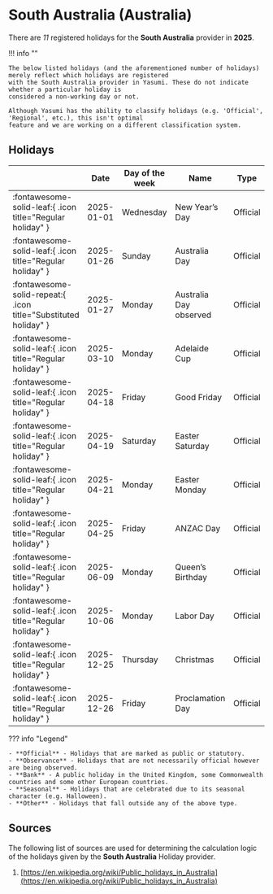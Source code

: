 # South Australia (Australia)

There are _11_ registered holidays for the **South Australia** provider in **2025**.

!!! info ""

    The below listed holidays (and the aforementioned number of holidays) merely reflect which holidays are registered
    with the South Australia provider in Yasumi. These do not indicate whether a particular holiday is
    considered a non-working day or not.

    Although Yasumi has the ability to classify holidays (e.g. 'Official', 'Regional', etc.), this isn't optimal
    feature and we are working on a different classification system.

## Holidays

|     | Date | Day of the week | Name | Type |
| --- | ---- | --------------- | ---- | ---- |
| :fontawesome-solid-leaf:{ .icon title="Regular holiday" } | 2025-01-01 | Wednesday | New Year’s Day | Official |
| :fontawesome-solid-leaf:{ .icon title="Regular holiday" } | 2025-01-26 | Sunday | Australia Day | Official |
| :fontawesome-solid-repeat:{ .icon title="Substituted holiday" } | 2025-01-27 | Monday | Australia Day observed | Official |
| :fontawesome-solid-leaf:{ .icon title="Regular holiday" } | 2025-03-10 | Monday | Adelaide Cup | Official |
| :fontawesome-solid-leaf:{ .icon title="Regular holiday" } | 2025-04-18 | Friday | Good Friday | Official |
| :fontawesome-solid-leaf:{ .icon title="Regular holiday" } | 2025-04-19 | Saturday | Easter Saturday | Official |
| :fontawesome-solid-leaf:{ .icon title="Regular holiday" } | 2025-04-21 | Monday | Easter Monday | Official |
| :fontawesome-solid-leaf:{ .icon title="Regular holiday" } | 2025-04-25 | Friday | ANZAC Day | Official |
| :fontawesome-solid-leaf:{ .icon title="Regular holiday" } | 2025-06-09 | Monday | Queen’s Birthday | Official |
| :fontawesome-solid-leaf:{ .icon title="Regular holiday" } | 2025-10-06 | Monday | Labor Day | Official |
| :fontawesome-solid-leaf:{ .icon title="Regular holiday" } | 2025-12-25 | Thursday | Christmas | Official |
| :fontawesome-solid-leaf:{ .icon title="Regular holiday" } | 2025-12-26 | Friday | Proclamation Day | Official |

??? info "Legend"

    - **Official** - Holidays that are marked as public or statutory.
    - **Observance** - Holidays that are not necessarily official however are being observed.
    - **Bank** - A public holiday in the United Kingdom, some Commonwealth countries and some other European countries.
    - **Seasonal** - Holidays that are celebrated due to its seasonal character (e.g. Halloween).
    - **Other** - Holidays that fall outside any of the above type.

## Sources

The following list of sources are used for determining the calculation logic of
the holidays given by the **South Australia** Holiday provider.


1. [https://en.wikipedia.org/wiki/Public_holidays_in_Australia](https://en.wikipedia.org/wiki/Public_holidays_in_Australia)
   